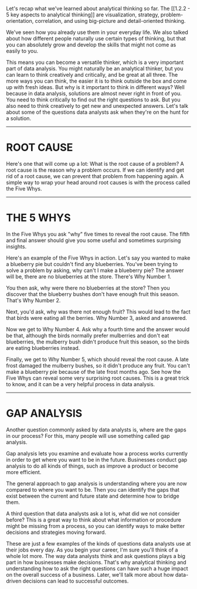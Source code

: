 
Let's recap what we've learned about analytical thinking so far. The [[1.2.2 - 5 key aspects to analytical thinking]] are visualization, strategy, problem-orientation, correlation, and using big-picture and detail-oriented thinking. 

We've seen how you already use them in your everyday life. We also talked about how different people naturally use certain types of thinking, but that you can absolutely grow and develop the skills that might not come as easily to you. 

This means you can become a versatile thinker, which is a very important part of data analysis. You might naturally be an analytical thinker, but you can learn to think creatively and critically, and be great at all three. The more ways you can think, the easier it is to think outside the box and come up with fresh ideas. But why is it important to think in different ways? Well because in data analysis, solutions are almost never right in front of you. You need to think critically to find out the right questions to ask. But you also need to think creatively to get new and unexpected answers. Let's talk about some of the questions data analysts ask when they're on the hunt for a solution. 
- - -
# ROOT CAUSE
Here's one that will come up a lot: What is the root cause of a problem? A root cause is the reason why a problem occurs. If we can identify and get rid of a root cause, we can prevent that problem from happening again. A simple way to wrap your head around root causes is with the process called the Five Whys. 
- - -
# THE 5 WHYS
In the Five Whys you ask "why" five times to reveal the root cause. The fifth and final answer should give you some useful and sometimes surprising insights. 

Here's an example of the Five Whys in action. Let's say you wanted to make a blueberry pie but couldn't find any blueberries. You've been trying to solve a problem by asking, why can't I make a blueberry pie? The answer will be, there are no blueberries at the store. There's Why Number 1. 

You then ask, why were there no blueberries at the store? Then you discover that the blueberry bushes don't have enough fruit this season. That's Why Number 2. 

Next, you'd ask, why was there not enough fruit? This would lead to the fact that birds were eating all the berries. Why Number 3, asked and answered. 

Now we get to Why Number 4. Ask why a fourth time and the answer would be that, although the birds normally prefer mulberries and don't eat blueberries, the mulberry bush didn't produce fruit this season, so the birds are eating blueberries instead. 

Finally, we get to Why Number 5, which should reveal the root cause. A late frost damaged the mulberry bushes, so it didn't produce any fruit. You can't make a blueberry pie because of the late frost months ago. See how the Five Whys can reveal some very surprising root causes. This is a great trick to know, and it can be a very helpful process in data analysis. 
- - -
# GAP ANALYSIS
Another question commonly asked by data analysts is, where are the gaps in our process? For this, many people will use something called gap analysis. 

Gap analysis lets you examine and evaluate how a process works currently in order to get where you want to be in the future. Businesses conduct gap analysis to do all kinds of things, such as improve a product or become more efficient. 

The general approach to gap analysis is understanding where you are now compared to where you want to be. Then you can identify the gaps that exist between the current and future state and determine how to bridge them. 

A third question that data analysts ask a lot is, what did we not consider before? This is a great way to think about what information or procedure might be missing from a process, so you can identify ways to make better decisions and strategies moving forward. 

These are just a few examples of the kinds of questions data analysts use at their jobs every day. As you begin your career, I'm sure you'll think of a whole lot more. The way data analysts think and ask questions plays a big part in how businesses make decisions. That's why analytical thinking and understanding how to ask the right questions can have such a huge impact on the overall success of a business. Later, we'll talk more about how data-driven decisions can lead to successful outcomes.